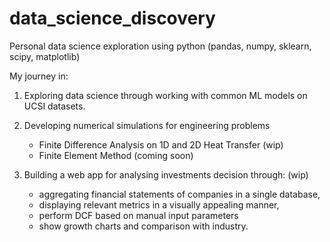 # data_science_discovery
Personal data science exploration using python (pandas, numpy, sklearn, scipy, matplotlib)

My journey in:

1. Exploring data science through working with common ML models on UCSI datasets.

2. Developing numerical simulations for engineering problems 
      - Finite Difference Analysis on 1D and 2D Heat Transfer (wip)
      - Finite Element Method (coming soon)
      
3. Building a web app for analysing investments decision through: (wip)
      - aggregating financial statements of companies in a single database,
      - displaying relevant metrics in a visually appealing manner,
      - perform DCF based on manual input parameters
      - show growth charts and comparison with industry.
